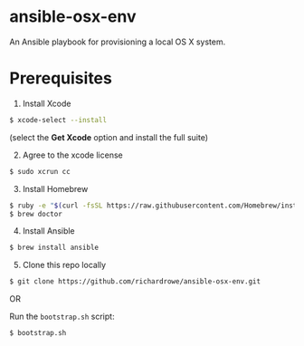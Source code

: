 # ansible-osx-env
An Ansible playbook for provisioning a local OS X system.

# Prerequisites

1. Install Xcode
  ```bash
  $ xcode-select --install
  ```
  (select the **Get Xcode** option and install the full suite)

2. Agree to the xcode license
  ```bash
  $ sudo xcrun cc
  ```

3. Install Homebrew
  ```bash
  $ ruby -e "$(curl -fsSL https://raw.githubusercontent.com/Homebrew/install/master/install)"
  $ brew doctor
  ```

4. Install Ansible
  ```bash
  $ brew install ansible
  ```

5. Clone this repo locally
  ```bash
  $ git clone https://github.com/richardrowe/ansible-osx-env.git
  ```

OR

Run the `bootstrap.sh` script:

```$ bootstrap.sh```